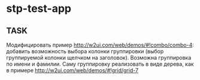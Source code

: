 # stp-test-app

## TASK
Модифицировать пример http://w2ui.com/web/demos/#!combo/combo-4: добавить возможность выбора колонки группировки (выбор группируемой колонки щелчком на заголовок). Возможна группировка по имени и фамилии. Саму группировку реализовать в виде дерева, как в примере http://w2ui.com/web/demos/#!grid/grid-7
